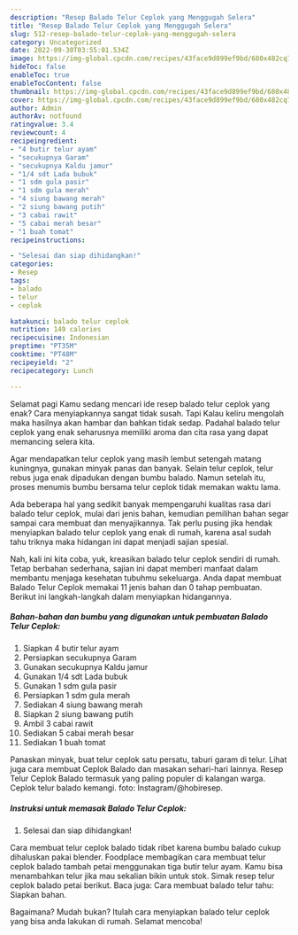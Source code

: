 ```yaml
---
description: "Resep Balado Telur Ceplok yang Menggugah Selera"
title: "Resep Balado Telur Ceplok yang Menggugah Selera"
slug: 512-resep-balado-telur-ceplok-yang-menggugah-selera
category: Uncategorized
date: 2022-09-30T03:55:01.534Z
image: https://img-global.cpcdn.com/recipes/43face9d899ef9bd/680x482cq70/balado-telur-ceplok-foto-resep-utama.jpg
hideToc: false
enableToc: true
enableTocContent: false
thumbnail: https://img-global.cpcdn.com/recipes/43face9d899ef9bd/680x482cq70/balado-telur-ceplok-foto-resep-utama.jpg
cover: https://img-global.cpcdn.com/recipes/43face9d899ef9bd/680x482cq70/balado-telur-ceplok-foto-resep-utama.jpg
author: Admin
authorAv: notfound
ratingvalue: 3.4
reviewcount: 4
recipeingredient:
- "4 butir telur ayam"
- "secukupnya Garam"
- "secukupnya Kaldu jamur"
- "1/4 sdt Lada bubuk"
- "1 sdm gula pasir"
- "1 sdm gula merah"
- "4 siung bawang merah"
- "2 siung bawang putih"
- "3 cabai rawit"
- "5 cabai merah besar"
- "1 buah tomat"
recipeinstructions:

- "Selesai dan siap dihidangkan!"
categories:
- Resep
tags:
- balado
- telur
- ceplok

katakunci: balado telur ceplok 
nutrition: 149 calories
recipecuisine: Indonesian
preptime: "PT35M"
cooktime: "PT48M"
recipeyield: "2"
recipecategory: Lunch

---
```



Selamat pagi Kamu sedang mencari ide resep balado telur ceplok yang enak? Cara menyiapkannya sangat tidak susah. Tapi Kalau keliru mengolah maka hasilnya akan hambar dan bahkan tidak sedap. Padahal balado telur ceplok yang enak seharusnya memiliki aroma dan cita rasa yang dapat memancing selera kita.


Agar mendapatkan telur ceplok yang masih lembut setengah matang kuningnya, gunakan minyak panas dan banyak. Selain telur ceplok, telur rebus juga enak dipadukan dengan bumbu balado. Namun setelah itu, proses menumis bumbu bersama telur ceplok tidak memakan waktu lama.

Ada beberapa hal yang sedikit banyak mempengaruhi kualitas rasa dari balado telur ceplok, mulai dari jenis bahan, kemudian pemilihan bahan segar sampai cara membuat dan menyajikannya. Tak perlu pusing jika hendak menyiapkan balado telur ceplok yang enak di rumah, karena asal sudah tahu triknya maka hidangan ini dapat menjadi sajian spesial.


Nah, kali ini kita coba, yuk, kreasikan balado telur ceplok sendiri di rumah. Tetap berbahan sederhana, sajian ini dapat memberi manfaat dalam membantu menjaga kesehatan tubuhmu sekeluarga. Anda dapat membuat Balado Telur Ceplok memakai 11 jenis bahan dan 0 tahap pembuatan. Berikut ini langkah-langkah dalam menyiapkan hidangannya.

<!--inarticleads1-->

##### Bahan-bahan dan bumbu yang digunakan untuk pembuatan Balado Telur Ceplok:

1. Siapkan 4 butir telur ayam
1. Persiapkan secukupnya Garam
1. Gunakan secukupnya Kaldu jamur
1. Gunakan 1/4 sdt Lada bubuk
1. Gunakan 1 sdm gula pasir
1. Persiapkan 1 sdm gula merah
1. Sediakan 4 siung bawang merah
1. Siapkan 2 siung bawang putih
1. Ambil 3 cabai rawit
1. Sediakan 5 cabai merah besar
1. Sediakan 1 buah tomat


Panaskan minyak, buat telur ceplok satu persatu, taburi garam di telur. Lihat juga cara membuat Ceplok Balado dan masakan sehari-hari lainnya. Resep Telur Ceplok Balado termasuk yang paling populer di kalangan warga. Ceplok telur balado kemangi. foto: Instagram/@hobiresep. 

<!--inarticleads2-->

##### Instruksi untuk memasak Balado Telur Ceplok:


1. Selesai dan siap dihidangkan!

Cara membuat telur ceplok balado tidak ribet karena bumbu balado cukup dihaluskan pakai blender. Foodplace membagikan cara membuat telur ceplok balado tambah petai menggunakan tiga butir telur ayam. Kamu bisa menambahkan telur jika mau sekalian bikin untuk stok. Simak resep telur ceplok balado petai berikut. Baca juga: Cara membuat balado telur tahu: Siapkan bahan. 

Bagaimana? Mudah bukan? Itulah cara menyiapkan balado telur ceplok yang bisa anda lakukan di rumah. Selamat mencoba!
